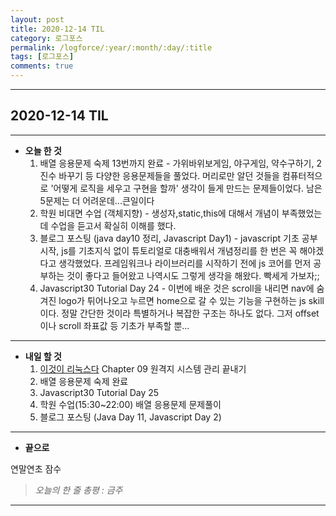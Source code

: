 ```yaml
---
layout: post
title: 2020-12-14 TIL
category: 로그포스
permalink: /logforce/:year/:month/:day/:title
tags: [로그포스]
comments: true
---
```


---

## 2020-12-14 TIL

---

- **오늘 한 것**
  1. 배열 응용문제 숙제 13번까지 완료 - 가위바위보게임, 야구게임, 약수구하기, 2진수 바꾸기 등 다양한 응용문제들을 풀었다. 머리로만 알던 것들을 컴퓨터적으로 '어떻게 로직을 세우고 구현을 할까' 생각이 들게 만드는 문제들이었다. 남은 5문제는 더 어려운데...큰일이다
  2. 학원 비대면 수업 (객체지향) - 생성자,static,this에 대해서 개념이 부족했었는데 수업을 듣고서 확실히 이해를 했다.
  3. 블로그 포스팅 (java day10 정리, Javascript Day1) - javascript 기초 공부 시작, js를 기초지식 없이 튜토리얼로 대충배워서 개념정리를 한 번은 꼭 해야겠다고 생각했었다. 프레임워크나 라이브러리를 시작하기 전에 js 코어를 먼저 공부하는 것이 좋다고 들어왔고 나역시도 그렇게 생각을 해왔다. 빡세게 가보자;;
  4. Javascript30 Tutorial Day 24 - 이번에 배운 것은 scroll을 내리면 nav에 숨겨진 logo가 튀어나오고 누르면 home으로 갈 수 있는 기능을 구현하는 js skill이다. 정말 간단한 것이라 특별하거나 복잡한 구조는 하나도 없다. 그저 offset이나 scroll 좌표값 등 기초가 부족할 뿐...

---

- **내일 할 것**
  1. [이것이 리눅스다](https://book.naver.com/bookdb/book_detail.nhn?bid=16315003) Chapter 09 원격지 시스템 관리 끝내기
  2. 배열 응용문제 숙제 완료
  3. Javascript30 Tutorial Day 25
  4. 학원 수업(15:30~22:00) 배열 응용문제 문제풀이
  5. 블로그 포스팅 (Java Day 11, Javascript Day 2)

---

- **끝으로**

연말연초 잠수

> _오늘의 한 줄 총평 : 금주_

---
